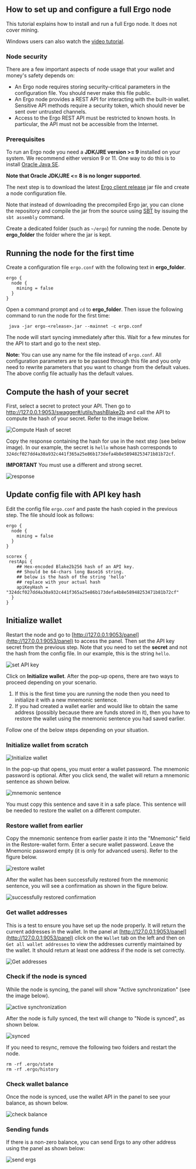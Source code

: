 ## How to set up and configure a full Ergo node

This tutorial explains how to install and run a full Ergo node. It does not cover mining. 

Windows users can also watch the [video tutorial](https://www.youtube.com/watch?v=fpEDJ1CM6ns). 


### Node security

There are a few important aspects of node usage that your wallet and money's safety depends on:

* An Ergo node requires storing security-critical parameters in the configuration file. You should never make this file public.
* An Ergo node provides a REST API for interacting with the built-in wallet. Sensitive API methods require a security token, which should never be sent over untrusted channels.
* Access to the Ergo REST API must be restricted to known hosts. In particular, the API must not be accessible from the Internet.

### Prerequisites
To run an Ergo node you need a **JDK/JRE version >= 9** installed on your system. We recommend either version 9 or 11. One way to do this is to install [Oracle Java SE](https://www.oracle.com/technetwork/java/javase/overview/index.html).

**Note that Oracle JDK/JRE <= 8 is no longer supported**. 

The next step is to download the latest [Ergo client release](https://github.com/ergoplatform/ergo/releases/) jar file and create a node configuration file.

Note that instead of downloading the precompiled Ergo jar, you can clone the repository and compile the jar from the source using [SBT](https://www.scala-sbt.org/) by issuing the `sbt assembly` command.

Create a dedicated folder (such as `~/ergo`) for running the node.
Denote by **ergo_folder** the folder where the jar is kept. 
 
## Running the node for the first time

Create a configuration file `ergo.conf` with the following text in **ergo_folder**. 

	ergo {
	  node {
	    mining = false
	  }
	}

Open a command prompt and `cd` to **ergo_folder**. Then issue the following command to run the node for the first time:

     java -jar ergo-<release>.jar --mainnet -c ergo.conf

The node will start syncing immediately after this. Wait for a few minutes for the API to start and go to the next step.

**Note:** You can use any name for the file instead of `ergo.conf`. All configuration parameters are to be passed through this file and you only need to rewrite parameters that you want to change from the default values. The above config file actually has the default values. 

## Compute the hash of your secret

First, select a secret to protect your API. 
Then go to http://127.0.0.1:9053/swagger#/utils/hashBlake2b and call the API to compute the hash of your secret. Refer to the image below.

![Compute Hash of secret](https://user-images.githubusercontent.com/23208922/69916676-ed233400-1483-11ea-8582-f61c38478d31.png)

Copy the response containing the hash for use in the next step (see below image). In our example, the secret is `hello` whose hash corresponds to `324dcf027dd4a30a932c441f365a25e86b173defa4b8e58948253471b81b72cf`. 

**IMPORTANT** You must use a different and strong secret. 

![response](https://user-images.githubusercontent.com/23208922/69916509-c3690d80-1481-11ea-869f-630cd59cc525.png)

## Update config file with API key hash

Edit the config file `ergo.conf` and paste the hash copied in the previous step. The file should look as follows:

	ergo {
	  node {
	    mining = false
	  }
	}
	
	scorex {
	 restApi {
	    ## Hex-encoded Blake2b256 hash of an API key. 
	    ## Should be 64-chars long Base16 string.
	    ## below is the hash of the string 'hello'
	    ## replace with your actual hash 
	    apiKeyHash = "324dcf027dd4a30a932c441f365a25e86b173defa4b8e58948253471b81b72cf"
	  }
	}

## Initialize wallet

Restart the node and go to [http://127.0.0.1:9053/panel](http://127.0.0.1:9053/panel) to access the panel. Then set the API key secret from the previous step. Note that you need to set the **secret** and not the hash from the config file. In our example, this is the string `hello`. 

![set API key](https://user-images.githubusercontent.com/23208922/69916579-b7ca1680-1482-11ea-880e-251c8139a613.png)

Click on **Initialize wallet**. After the pop-up opens, there are two ways to proceed depending on your scenario.

1. If this is the first time you are running the node then you need to initialize it with a new mnemonic sentence.
2. If you had created a wallet earlier and would like to obtain the same address (possibly because there are funds stored in it), then you have to restore the wallet using the mnemonic sentence you had saved earlier. 

Follow one of the below steps depending on your situation. 
 
### Initialize wallet from scratch

![Initialize wallet](https://user-images.githubusercontent.com/23208922/69916584-d4fee500-1482-11ea-838c-e8aba9f41c76.png)

In the pop-up that opens, you must enter a wallet password. The mnemonic password is optional. After you click send, the wallet will return a mnemonic sentence as shown below. 

![mnemonic sentence](https://user-images.githubusercontent.com/23208922/69916693-2360b380-1484-11ea-9366-1bf9eb0f8b30.png)

You must copy this sentence and save it in a safe place. This sentence will be needed to restore the wallet on a different computer.

### Restore wallet from earlier

Copy the mnemonic sentence from earlier paste it into the "Mnemonic" field in the Restore-wallet form. Enter a secure wallet password. Leave the Mnemonic password empty (it is only for advanced users). Refer to the figure below.

![restore wallet](https://user-images.githubusercontent.com/23208922/71127599-66a37c00-2211-11ea-9b9e-9a69ac80c306.png)

After the wallet has been successfully restored from the mnemonic sentence, you will see a confirmation as shown in the figure below.

![successfully restored confirmation](https://user-images.githubusercontent.com/23208922/71127600-673c1280-2211-11ea-95eb-7c775c59180d.png)

### Get wallet addresses

This is a test to ensure you have set up the node properly. It will return the current addresses in the wallet. 
In the panel at [http://127.0.0.1:9053/panel](http://127.0.0.1:9053/panel) click on the `Wallet` tab on the left and then on `Get all wallet addresses` to view the addresses currently maintained by the wallet. It should return at least one address if the node is set correctly.

![Get addresses](https://user-images.githubusercontent.com/23208922/69978955-5b82f780-1553-11ea-85b6-413c63a46334.png)

### Check if the node is synced

While the node is syncing, the panel will show "Active synchronization" (see the image below).

![active synchronization](https://user-images.githubusercontent.com/23208922/71128146-94d58b80-2212-11ea-9010-5b61a91e8549.png)

After the node is fully synced, the text will change to "Node is synced", as shown below.

![synced](https://user-images.githubusercontent.com/23208922/71301767-8da4ae00-23c9-11ea-8fc0-a92a9d78b821.png)

If you need to resync, remove the following two folders and restart the node. 

```
rm -rf .ergo/state
rm -rf .ergo/history
```

### Check wallet balance

Once the node is synced, use the wallet API in the panel to see your balance, as shown below.

![check balance](https://user-images.githubusercontent.com/23208922/71127598-66a37c00-2211-11ea-9d53-f6d7738d1726.png)

### Sending funds

If there is a non-zero balance, you can send Ergs to any other address using the panel as shown below:

![send ergs](https://user-images.githubusercontent.com/23208922/71129066-a28c1080-2214-11ea-9806-7d768059980a.png)

